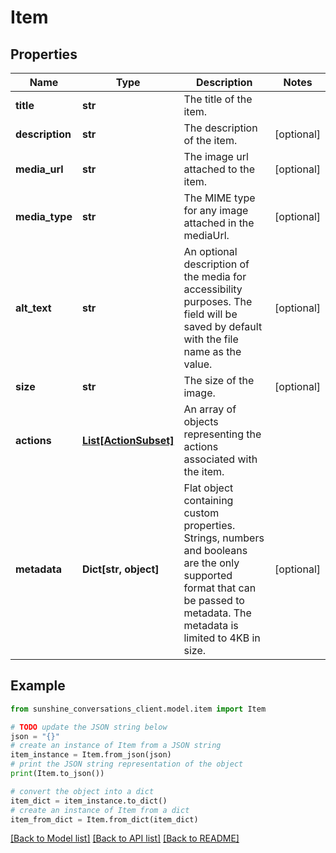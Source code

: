 # Item


## Properties

Name | Type | Description | Notes
------------ | ------------- | ------------- | -------------
**title** | **str** | The title of the item. | 
**description** | **str** | The description of the item. | [optional] 
**media_url** | **str** | The image url attached to the item. | [optional] 
**media_type** | **str** | The MIME type for any image attached in the mediaUrl. | [optional] 
**alt_text** | **str** | An optional description of the media for accessibility purposes. The field will be saved by default with the file name as the value. | [optional] 
**size** | **str** | The size of the image. | [optional] 
**actions** | [**List[ActionSubset]**](ActionSubset.md) | An array of objects representing the actions associated with the item. | 
**metadata** | **Dict[str, object]** | Flat object containing custom properties. Strings, numbers and booleans  are the only supported format that can be passed to metadata. The metadata is limited to 4KB in size.  | [optional] 

## Example

```python
from sunshine_conversations_client.model.item import Item

# TODO update the JSON string below
json = "{}"
# create an instance of Item from a JSON string
item_instance = Item.from_json(json)
# print the JSON string representation of the object
print(Item.to_json())

# convert the object into a dict
item_dict = item_instance.to_dict()
# create an instance of Item from a dict
item_from_dict = Item.from_dict(item_dict)
```
[[Back to Model list]](../README.md#documentation-for-models) [[Back to API list]](../README.md#documentation-for-api-endpoints) [[Back to README]](../README.md)


